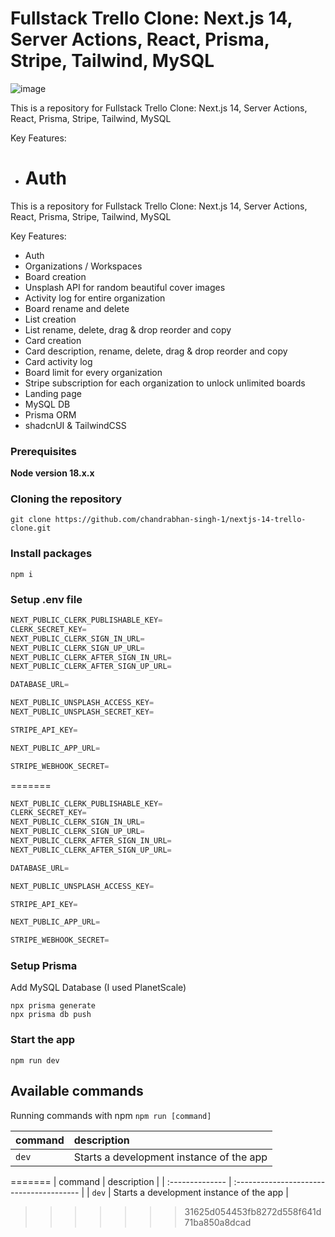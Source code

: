 # Fullstack Trello Clone: Next.js 14, Server Actions, React, Prisma, Stripe, Tailwind, MySQL

![image](https://github.com/chandrabhan-singh-1/shared-assets/blob/main/Images/taskify-thumbnail.jpg)

This is a repository for Fullstack Trello Clone: Next.js 14, Server Actions, React, Prisma, Stripe, Tailwind, MySQL

Key Features:

- # Auth

This is a repository for Fullstack Trello Clone: Next.js 14, Server Actions, React, Prisma, Stripe, Tailwind, MySQL

Key Features:

- Auth
- Organizations / Workspaces
- Board creation
- Unsplash API for random beautiful cover images
- Activity log for entire organization
- Board rename and delete
- List creation
- List rename, delete, drag & drop reorder and copy
- Card creation
- Card description, rename, delete, drag & drop reorder and copy
- Card activity log
- Board limit for every organization
- Stripe subscription for each organization to unlock unlimited boards
- Landing page
- MySQL DB
- Prisma ORM
- shadcnUI & TailwindCSS

### Prerequisites

**Node version 18.x.x**

### Cloning the repository

```shell
git clone https://github.com/chandrabhan-singh-1/nextjs-14-trello-clone.git
```

### Install packages

```shell
npm i
```

### Setup .env file

```js
NEXT_PUBLIC_CLERK_PUBLISHABLE_KEY=
CLERK_SECRET_KEY=
NEXT_PUBLIC_CLERK_SIGN_IN_URL=
NEXT_PUBLIC_CLERK_SIGN_UP_URL=
NEXT_PUBLIC_CLERK_AFTER_SIGN_IN_URL=
NEXT_PUBLIC_CLERK_AFTER_SIGN_UP_URL=

DATABASE_URL=

NEXT_PUBLIC_UNSPLASH_ACCESS_KEY=
NEXT_PUBLIC_UNSPLASH_SECRET_KEY=

STRIPE_API_KEY=

NEXT_PUBLIC_APP_URL=

STRIPE_WEBHOOK_SECRET=
```

=======

```js
NEXT_PUBLIC_CLERK_PUBLISHABLE_KEY=
CLERK_SECRET_KEY=
NEXT_PUBLIC_CLERK_SIGN_IN_URL=
NEXT_PUBLIC_CLERK_SIGN_UP_URL=
NEXT_PUBLIC_CLERK_AFTER_SIGN_IN_URL=
NEXT_PUBLIC_CLERK_AFTER_SIGN_UP_URL=

DATABASE_URL=

NEXT_PUBLIC_UNSPLASH_ACCESS_KEY=

STRIPE_API_KEY=

NEXT_PUBLIC_APP_URL=

STRIPE_WEBHOOK_SECRET=
```

### Setup Prisma

Add MySQL Database (I used PlanetScale)

```shell
npx prisma generate
npx prisma db push

```

### Start the app

```shell
npm run dev
```

## Available commands

Running commands with npm `npm run [command]`

| command | description                              |
| :------ | :--------------------------------------- |
| `dev`   | Starts a development instance of the app |

=======
| command | description |
| :-------------- | :--------------------------------------- |
| `dev` | Starts a development instance of the app |

> > > > > > > 31625d054453fb8272d558f641d71ba850a8dcad
